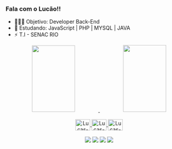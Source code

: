 ### Fala com o Lucão!!
- 🧑🏿‍💻 Objetivo: Developer Back-End
- 🌱 Estudando: JavaScript | PHP | MYSQL | JAVA 
- ⚡ T.I - SENAC RIO

</div>

<div>
<div align="center">
  <a href="https://github.com/lucaoshow1">
  <img height="180em" width="48%" src="https://github-readme-stats.vercel.app/api?username=lucaoshow1&show_icons=true&theme=dark&include_all_commits=true&count_private=true"/>
  <img height="181em" width="48%" src="https://github-readme-stats.vercel.app/api/top-langs/?username=lucaoshow1&layout=compact&langs_count=7&theme=dark"/>
    </div>
  
   <br>
  <div align="center"> <img align="center" alt="Lucas-html" height="30" width="40" src="https://cdn.jsdelivr.net/gh/devicons/devicon/icons/html5/html5-original.svg">
      
  <img align="center" alt="Lucas-css" height="30" width="40" src="https://cdn.jsdelivr.net/gh/devicons/devicon/icons/css3/css3-original.svg">  
      
  <img align="center" alt="Lucas-js" height="30" width="40" src="https://cdn.jsdelivr.net/gh/devicons/devicon/icons/javascript/javascript-original.svg">
  </div>   
      


    
   
  <br>
 
  <div align="center"><a href="https://instagram.com/lucasgooh" target="_blank"><img src="https://img.shields.io/badge/-Instagram-%23E4405F?style=for-the-badge&logo=instagram&logoColor=white" target="_blank"></a>
 	<a href="https://www.twitch.tv/lucaosh0w1" target="_blank"><img src="https://img.shields.io/badge/Twitch-9146FF?style=for-the-badge&logo=twitch&logoColor=white" target="_blank"></a>
  <a href = "mailto:lucas.rocha.15732@gmail.com"><img src="https://img.shields.io/badge/-Gmail-%23333?style=for-the-badge&logo=gmail&logoColor=white" target="_blank"></a>
  <a href="https://www.linkedin.com/in/lucas-gomes-6766bb1a5" target="_blank"><img src="https://img.shields.io/badge/-LinkedIn-%230077B5?style=for-the-badge&logo=linkedin&logoColor=white" target="_blank"></a> 
 
  
</div>
